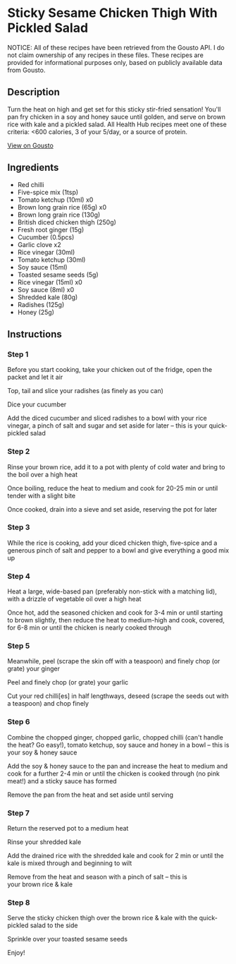 # Sticky Sesame Chicken Thigh With Pickled Salad

NOTICE: All of these recipes have been retrieved from the Gousto API. I do not claim ownership of any recipes in these files. These recipes are provided for informational purposes only, based on publicly available data from Gousto.

## Description

Turn the heat on high and get set for this sticky stir-fried sensation! You'll pan fry chicken in a soy and honey sauce until golden, and serve on brown rice with kale and a pickled salad. All Health Hub recipes meet one of these criteria: <600 calories, 3 of your 5/day, or a source of protein.

[View on Gousto](https://www.gousto.co.uk/recipes/cookbook/sticky-sesame-chicken-with-pickled-salad)

## Ingredients

- Red chilli
- Five-spice mix (1tsp)
- Tomato ketchup (10ml) x0
- Brown long grain rice (65g) x0
- Brown long grain rice (130g)
- British diced chicken thigh (250g)
- Fresh root ginger (15g)
- Cucumber (0.5pcs)
- Garlic clove x2
- Rice vinegar (30ml)
- Tomato ketchup (30ml)
- Soy sauce (15ml)
- Toasted sesame seeds (5g)
- Rice vinegar (15ml) x0
- Soy sauce (8ml) x0
- Shredded kale (80g)
- Radishes (125g)
- Honey (25g)

## Instructions


### Step 1

Before you start cooking, take your chicken out of the fridge, open the packet and let it air

Top, tail and slice your radishes (as finely as you can)

Dice your cucumber

Add the diced cucumber and sliced radishes to a bowl with your rice vinegar, a pinch of salt and sugar and set aside for later – this is your quick-pickled salad


### Step 2

Rinse your brown rice, add it to a pot with plenty of cold water and bring to the boil over a high heat

Once boiling, reduce the heat to medium and cook for 20-25 min or until tender with a slight bite

Once cooked, drain into a sieve and set aside, reserving the pot for later


### Step 3

While the rice is cooking, add your diced chicken thigh, five-spice and a generous pinch of salt and pepper to a bowl and give everything a good mix up


### Step 4

Heat a large, wide-based pan (preferably non-stick with a matching lid), with a drizzle of vegetable oil over a high heat

Once hot, add the seasoned chicken and cook for 3-4 min or until starting to brown slightly, then reduce the heat to medium-high and cook, covered, for 6-8 min or until the chicken is nearly cooked through


### Step 5

Meanwhile, peel (scrape the skin off with a teaspoon) and finely chop (or grate) your ginger

Peel and finely chop (or grate) your garlic

Cut your red chilli[es] in half lengthways, deseed (scrape the seeds out with a teaspoon) and chop finely


### Step 6

Combine the chopped ginger, chopped garlic, chopped chilli (can't handle the heat? Go easy!), tomato ketchup, soy sauce and honey in a bowl – this is your soy & honey sauce

Add the soy & honey sauce to the pan and increase the heat to medium and cook for a further 2-4 min or until the chicken is cooked through (no pink meat!) and a sticky sauce has formed

Remove the pan from the heat and set aside until serving


### Step 7

Return the reserved pot to a medium heat

Rinse your shredded kale

Add the drained rice with the shredded kale and cook for 2 min or until the kale is mixed through and beginning to wilt

Remove from the heat and season with a pinch of salt – this is your brown rice & kale

### Step 8

Serve the sticky chicken thigh over the brown rice & kale with the quick-pickled salad to the side

Sprinkle over your toasted sesame seeds

Enjoy!

